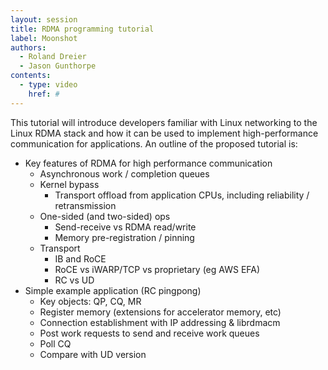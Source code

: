 ```yaml
---
layout: session
title: RDMA programming tutorial
label: Moonshot
authors:
  - Roland Dreier
  - Jason Gunthorpe
contents:
  - type: video
    href: #
---
```

This tutorial will introduce developers familiar with Linux networking to the Linux RDMA stack and how it can be used to implement high-performance communication for applications.  An outline of the proposed tutorial is:


* Key features of RDMA for high performance communication
  - Asynchronous work / completion queues
  - Kernel bypass
    - Transport offload from application CPUs, including reliability / retransmission
  - One-sided (and two-sided) ops
    - Send-receive vs RDMA read/write
    - Memory pre-registration / pinning
  - Transport
    - IB and RoCE
    - RoCE vs iWARP/TCP vs proprietary (eg AWS EFA)
    - RC vs UD
* Simple example application (RC pingpong)
  - Key objects: QP, CQ, MR
  - Register memory (extensions for accelerator memory, etc)
  - Connection establishment with IP addressing & librdmacm
  - Post work requests to send and receive work queues
  - Poll CQ
  - Compare with UD version
